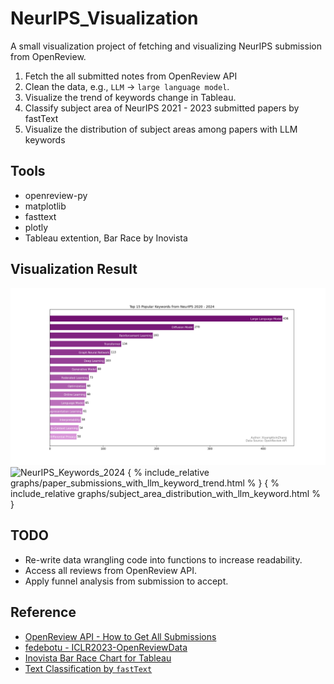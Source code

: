 # NeurIPS_Visualization
A small visualization project of fetching and visualizing NeurIPS submission from OpenReview. 
1. Fetch the all submitted notes from OpenReview API
2. Clean the data, e.g., `LLM` -> `large language model`. 
3. Visualize the trend of keywords change in Tableau.
4. Classify subject area of NeurIPS 2021 - 2023 submitted papers by fastText
5. Visualize the distribution of subject areas among papers with LLM keywords

## Tools
- openreview-py
- matplotlib
- fasttext
- plotly
- Tableau extention, Bar Race by Inovista

## Visualization Result

![NeurIPS_Keywords_2024](graphs/NeurIPS_Keywords_2024.png)
![NeurIPS_Keywords_2024](graphs/NeurIPS_Keywords.gif)
{ % include_relative graphs/paper_submissions_with_llm_keyword_trend.html % } 
{ % include_relative graphs/subject_area_distribution_with_llm_keyword.html % } 

## TODO
- Re-write data wrangling code into functions to increase readability.
- Access all reviews from OpenReview API.
- Apply funnel analysis from submission to accept. 

## Reference

- [OpenReview API - How to Get All Submissions](https://docs.openreview.net/how-to-guides/data-retrieval-and-modification/how-to-get-all-submissions)
- [fedebotu - ICLR2023-OpenReviewData](https://github.com/fedebotu/ICLR2023-OpenReviewData/tree/main)
- [Inovista Bar Race Chart for Tableau](https://www.inovista.com/animatorFiles/demoProjects/BarRaceTableau.html)
- [Text Classification by `fastText`](https://fasttext.cc/docs/en/supervised-tutorial.html)